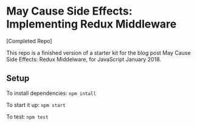 # May Cause Side Effects: Implementing Redux Middleware
[Completed Repo]

This repo is a finished version of a starter kit for the blog post May Cause Side Effects: Redux Middelware, for JavaScript January 2018.

## Setup

To install dependencies:
`npm intall`

To start it up:
`npm start`

To test:
`npm test`
